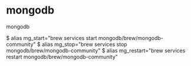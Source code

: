 # mongodb
mongodb

$ alias mg_start="brew services start mongodb/brew/mongodb-community"
$ alias mg_stop="brew services stop mongodb/brew/mongodb-community"
$ alias mg_restart="brew services restart mongodb/brew/mongodb-community"
